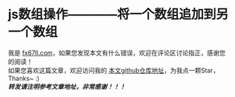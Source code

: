 # js数组操作————将一个数组追加到另一个数组

我是 [fx67ll.com](https://fx67ll.com)，如果您发现本文有什么错误，欢迎在评论区讨论指正，感谢您的阅读！  
如果您喜欢这篇文章，欢迎访问我的 [本文github仓库地址](https://github.com/fx67ll/fx67llJs/blob/master/js-blog/2022/2022-11/handle-array_multiple-concat.md)，为我点一颗Star，Thanks~ :)  
***转发请注明参考文章地址，非常感谢！！！***